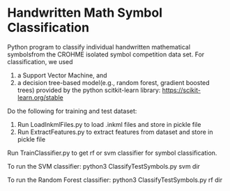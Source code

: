 # Handwritten Math Symbol Classification

Python program to classify individual handwritten mathematical symbolsfrom the CROHME isolated symbol competition data set. 
For classification, we used 
1) a Support Vector Machine, and 
2) a decision tree-based model(e.g., random forest, gradient boosted trees) 
provided by the python scitkit-learn library: https://scikit-learn.org/stable

Do the following for training and test dataset:
1. Run LoadInkmlFiles.py to load .inkml files and store in pickle file
2. Run ExtractFeatures.py to extract features from dataset and store in pickle file

Run TrainClassifier.py to get rf or svm classifier for symbol classification.

To run the SVM classifier:
python3 ClassifyTestSymbols.py svm dir

To run the Random Forest classifier:
python3 ClassifyTestSymbols.py rf dir
